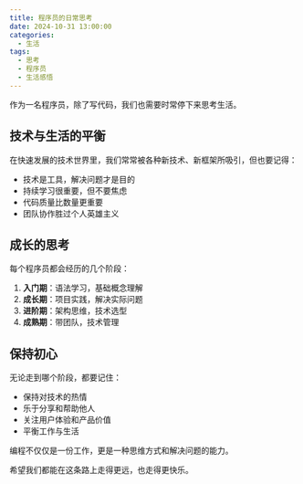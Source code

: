 ```yaml
---
title: 程序员的日常思考
date: 2024-10-31 13:00:00
categories: 
  - 生活
tags:
  - 思考
  - 程序员
  - 生活感悟
---
```


作为一名程序员，除了写代码，我们也需要时常停下来思考生活。

## 技术与生活的平衡

在快速发展的技术世界里，我们常常被各种新技术、新框架所吸引，但也要记得：

- 技术是工具，解决问题才是目的
- 持续学习很重要，但不要焦虑
- 代码质量比数量更重要
- 团队协作胜过个人英雄主义

## 成长的思考

每个程序员都会经历的几个阶段：
1. **入门期**：语法学习，基础概念理解
2. **成长期**：项目实践，解决实际问题
3. **进阶期**：架构思维，技术选型
4. **成熟期**：带团队，技术管理

<!-- more -->

## 保持初心

无论走到哪个阶段，都要记住：
- 保持对技术的热情
- 乐于分享和帮助他人
- 关注用户体验和产品价值
- 平衡工作与生活

编程不仅仅是一份工作，更是一种思维方式和解决问题的能力。

希望我们都能在这条路上走得更远，也走得更快乐。